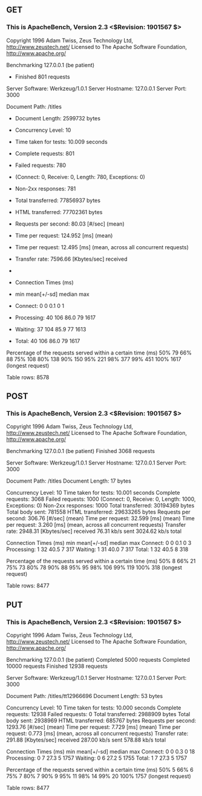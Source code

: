 ## GET

### This is ApacheBench, Version 2.3 <$Revision: 1901567 $>

Copyright 1996 Adam Twiss, Zeus Technology Ltd, http://www.zeustech.net/
Licensed to The Apache Software Foundation, http://www.apache.org/

Benchmarking 127.0.0.1 (be patient)

- Finished 801 requests

Server Software: Werkzeug/1.0.1
Server Hostname: 127.0.0.1
Server Port: 3000

Document Path: /titles

- Document Length: 2599732 bytes

- Concurrency Level: 10
- Time taken for tests: 10.009 seconds
- Complete requests: 801
- Failed requests: 780
- (Connect: 0, Receive: 0, Length: 780, Exceptions: 0)
- Non-2xx responses: 781
- Total transferred: 77856937 bytes
- HTML transferred: 77702361 bytes
- Requests per second: 80.03 [#/sec] (mean)
- Time per request: 124.952 [ms] (mean)
- Time per request: 12.495 [ms] (mean, across all concurrent requests)
- Transfer rate: 7596.66 [Kbytes/sec] received
-
- Connection Times (ms)
- min mean[+/-sd] median max
- Connect: 0 0 0.1 0 1
- Processing: 40 106 86.0 79 1617
- Waiting: 37 104 85.9 77 1613
- Total: 40 106 86.0 79 1617

Percentage of the requests served within a certain time (ms)
50% 79
66% 88
75% 108
80% 138
90% 150
95% 221
98% 377
99% 451
100% 1617 (longest request)

Table rows: 8578

## POST

### This is ApacheBench, Version 2.3 <$Revision: 1901567 $>

Copyright 1996 Adam Twiss, Zeus Technology Ltd, http://www.zeustech.net/
Licensed to The Apache Software Foundation, http://www.apache.org/

Benchmarking 127.0.0.1 (be patient)
Finished 3068 requests

Server Software: Werkzeug/1.0.1
Server Hostname: 127.0.0.1
Server Port: 3000

Document Path: /titles
Document Length: 17 bytes

Concurrency Level: 10
Time taken for tests: 10.001 seconds
Complete requests: 3068
Failed requests: 1000
(Connect: 0, Receive: 0, Length: 1000, Exceptions: 0)
Non-2xx responses: 1000
Total transferred: 30194369 bytes
Total body sent: 781558
HTML transferred: 29633265 bytes
Requests per second: 306.76 [#/sec] (mean)
Time per request: 32.599 [ms] (mean)
Time per request: 3.260 [ms] (mean, across all concurrent requests)
Transfer rate: 2948.31 [Kbytes/sec] received
76.31 kb/s sent
3024.62 kb/s total

Connection Times (ms)
min mean[+/-sd] median max
Connect: 0 0 0.1 0 3
Processing: 1 32 40.5 7 317
Waiting: 1 31 40.0 7 317
Total: 1 32 40.5 8 318

Percentage of the requests served within a certain time (ms)
50% 8
66% 21
75% 73
80% 78
90% 88
95% 95
98% 106
99% 119
100% 318 (longest request)

Table rows: 8477

## PUT

### This is ApacheBench, Version 2.3 <$Revision: 1901567 $>

Copyright 1996 Adam Twiss, Zeus Technology Ltd, http://www.zeustech.net/
Licensed to The Apache Software Foundation, http://www.apache.org/

Benchmarking 127.0.0.1 (be patient)
Completed 5000 requests
Completed 10000 requests
Finished 12938 requests

Server Software: Werkzeug/1.0.1
Server Hostname: 127.0.0.1
Server Port: 3000

Document Path: /titles/tt12966696
Document Length: 53 bytes

Concurrency Level: 10
Time taken for tests: 10.000 seconds
Complete requests: 12938
Failed requests: 0
Total transferred: 2988909 bytes
Total body sent: 2938969
HTML transferred: 685767 bytes
Requests per second: 1293.76 [#/sec] (mean)
Time per request: 7.729 [ms] (mean)
Time per request: 0.773 [ms] (mean, across all concurrent requests)
Transfer rate: 291.88 [Kbytes/sec] received
287.00 kb/s sent
578.88 kb/s total

Connection Times (ms)
min mean[+/-sd] median max
Connect: 0 0 0.3 0 18
Processing: 0 7 27.3 5 1757
Waiting: 0 6 27.2 5 1755
Total: 1 7 27.3 5 1757

Percentage of the requests served within a certain time (ms)
50% 5
66% 6
75% 7
80% 7
90% 9
95% 11
98% 14
99% 20
100% 1757 (longest request)

Table rows: 8477
